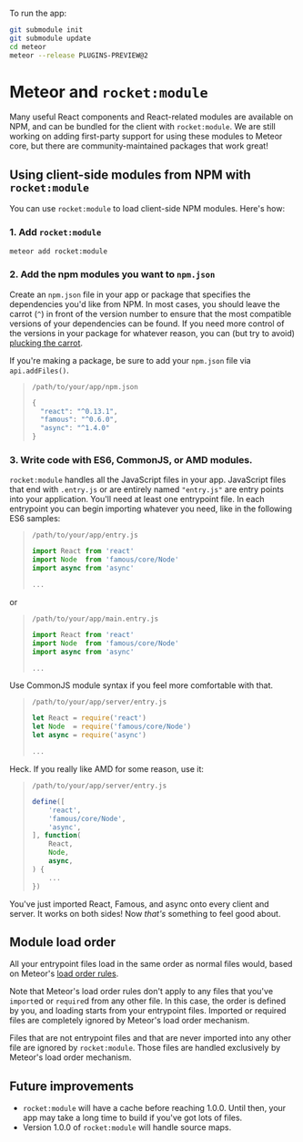 
To run the app:

```sh
git submodule init
git submodule update
cd meteor
meteor --release PLUGINS-PREVIEW@2
```

Meteor and `rocket:module`
==========================

Many useful React components and React-related modules are available on NPM,
and can be bundled for the client with `rocket:module`. We are still working on
adding first-party support for using these modules to Meteor core, but there
are community-maintained packages that work great!

Using client-side modules from NPM with `rocket:module`
-------------------------------------------------------

You can use `rocket:module` to load client-side NPM modules. Here's how:

### 1. Add `rocket:module`

```sh
meteor add rocket:module
```

### 2. Add the npm modules you want to `npm.json`

Create an `npm.json` file in your app or package that specifies the
dependencies you'd like from NPM. In most cases, you should leave the carrot
(`^`) in front of the version number to ensure that the most compatible
versions of your dependencies can be found. If you need more control of the
versions in your package for whatever reason, you can (but try to avoid)
[plucking the carrot](http://semver.org).

If you're making a package, be sure to add your `npm.json` file via
`api.addFiles()`.

> `/path/to/your/app/npm.json`
> ```js
> {
>   "react": "^0.13.1",
>   "famous": "^0.6.0",
>   "async": "^1.4.0"
> }
> ```

### 3. Write code with ES6, CommonJS, or AMD modules.

`rocket:module` handles all the JavaScript files in your app. JavaScript files
that end with `.entry.js` or are entirely named `"entry.js"` are entry points
into your application. You'll need at least one entrypoint file. In each entrypoint you can
begin importing whatever you need, like in the following ES6 samples:

> `/path/to/your/app/entry.js`
> ```js
> import React from 'react'
> import Node  from 'famous/core/Node'
> import async from 'async'
>
> ...
> ```

or

> `/path/to/your/app/main.entry.js`
> ```js
> import React from 'react'
> import Node  from 'famous/core/Node'
> import async from 'async'
>
> ...
> ```

Use CommonJS module syntax if you feel more comfortable with that.

> `/path/to/your/app/server/entry.js`
> ```js
> let React = require('react')
> let Node  = require('famous/core/Node')
> let async = require('async')
>
> ...
> ```

Heck. If you really like AMD for some reason, use it:

> `/path/to/your/app/server/entry.js`
> ```js
> define([
>     'react',
>     'famous/core/Node',
>     'async',
> ], function(
>     React,
>     Node,
>     async,
> ) {
>     ...
> })
> ```

You've just imported React, Famous, and async onto every client and server. It works on both sides! Now *that's* something to feel good about.

Module load order
-----------------

All your entrypoint files load in the same order as normal files would, based
on Meteor's [load order rules](http://docs.meteor.com/#/full/fileloadorder).

Note that Meteor's load order rules don't apply to any files that you've
`import`ed or `require`d from any other file. In this case, the order is
defined by you, and loading starts from your entrypoint files. Imported or
required files are completely ignored by Meteor's load order mechanism.

Files that are not entrypoint files and that are never imported into any other
file are ignored by `rocket:module`. Those files are handled exclusively by
Meteor's load order mechanism.

## Future improvements

- `rocket:module` will have a cache before reaching 1.0.0. Until then, your app
  may take a long time to build if you've got lots of files.
- Version 1.0.0 of `rocket:module` will handle source maps.
